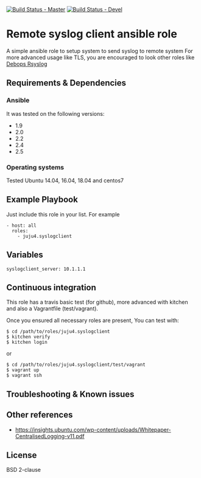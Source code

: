 [![Build Status - Master](https://travis-ci.org/juju4/ansible-syslogclient.svg?branch=master)](https://travis-ci.org/juju4/ansible-syslogclient)
[![Build Status - Devel](https://travis-ci.org/juju4/ansible-syslogclient.svg?branch=devel)](https://travis-ci.org/juju4/ansible-syslogclient/branches)
# Remote syslog client ansible role

A simple ansible role to setup system to send syslog to remote system
For more advanced usage like TLS, you are encouraged to look other roles like [Debops Rsyslog](https://github.com/debops/ansible-rsyslog)

## Requirements & Dependencies

### Ansible
It was tested on the following versions:
 * 1.9
 * 2.0
 * 2.2
 * 2.4
 * 2.5

### Operating systems

Tested Ubuntu 14.04, 16.04, 18.04 and centos7

## Example Playbook

Just include this role in your list.
For example

```
- host: all
  roles:
    - juju4.syslogclient
```

## Variables

```
syslogclient_server: 10.1.1.1
```

## Continuous integration

This role has a travis basic test (for github), more advanced with kitchen and also a Vagrantfile (test/vagrant).

Once you ensured all necessary roles are present, You can test with:
```
$ cd /path/to/roles/juju4.syslogclient
$ kitchen verify
$ kitchen login
```
or
```
$ cd /path/to/roles/juju4.syslogclient/test/vagrant
$ vagrant up
$ vagrant ssh
```

## Troubleshooting & Known issues

## Other references

* https://insights.ubuntu.com/wp-content/uploads/Whitepaper-CentralisedLogging-v11.pdf

## License

BSD 2-clause

